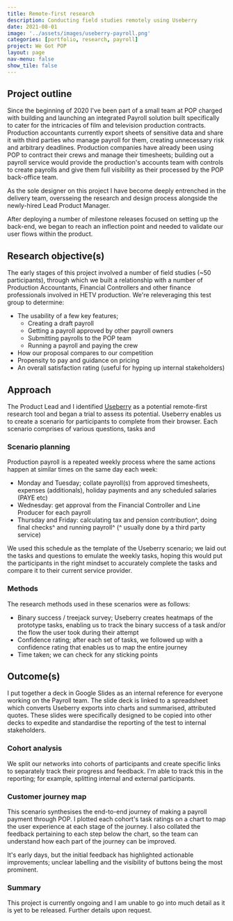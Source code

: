 ```yaml
---
title: Remote-first research
description: Conducting field studies remotely using Useberry
date: 2021-08-01
image: '../assets/images/useberry-payroll.png'
categories: [portfolio, research, payroll]
project: We Got POP
layout: page
nav-menu: false
show_tile: false
---
```


## Project outline
Since the beginning of 2020 I've been part of a small team at POP charged with building and launching an integrated Payroll solution built specifically to cater for the intricacies of film and television production contracts. Production accountants currently export sheets of sensitive data and share it with third parties who manage payroll for them, creating unnecessary risk and arbitrary deadlines. Production companies have already been using POP to contract their crews and manage their timesheets; building out a payroll service would provide the production's accounts team with controls to create payrolls and give them full visibility as their processed by the POP back-office team. 

As the sole designer on this project I have become deeply entrenched in the delivery team, oversseing the research and design process alongside the newly-hired Lead Product Manager. 

After deploying a number of milestone releases focused on setting up the back-end, we began to reach an inflection point and needed to validate our user flows within the product. 


## Research objective(s)
The early stages of this project involved a number of field studies (~50 participants), through which we built a relationship with a number of Production Accountants, Financial Controllers and other finance professionals involved in HETV production. We're releveraging this test group to determine:

* The usability of a few key features; 
	* Creating a draft payroll
	* Getting a payroll approved by other payroll owners
	* Submitting payrolls to the POP team
	* Running a payroll and paying the crew
* How our proposal compares to our competition
* Propensity to pay and guidance on pricing
* An overall satisfaction rating (useful for hyping up internal stakeholders)

## Approach
The Product Lead and I identified [Useberry]() as a potential remote-first research tool and began a trial to assess its potential. Useberry enables us to create a scenario for participants to complete from their browser. Each scenario comprises of various questions, tasks and 

### Scenario planning
Production payroll is a repeated weekly process where the same actions happen at similar times on the same day each week: 

* Monday and Tuesday; collate payroll(s) from approved timesheets, expenses (additionals), holiday payments and any scheduled salaries (PAYE etc)
* Wednesday: get approval from the Financial Controller and Line Producer for each payroll 
* Thursday and Friday: calculating tax and pension contribution^, doing final checks^ and running payroll^ (^ usually done by a third party service)  

We used this schedule as the template of the Useberry scenario; we laid out the tasks and questions to emulate the weekly tasks, hoping this would put the participants in the right mindset to accurately complete the tasks and compare it to their current service provider.

### Methods
The research methods used in these scenarios were as follows:

* Binary success / treejack survey; Useberry creates heatmaps of the prototype tasks, enabling us to track the binary success of a task and/or the flow the user took during their attempt
* Confidence rating; after each set of tasks, we followed up with a confidence rating that enables us to map the entire journey
* Time taken; we can check for any sticking points

## Outcome(s)
I put together a deck in Google Slides as an internal reference for everyone working on the Payroll team. The slide deck is linked to a spreadsheet which converts Useberry exports into charts and summarised, attributed quotes. These slides were specifically designed to be copied into other decks to expedite and standardise the reporting of the test to internal stakeholders.

### Cohort analysis
We split our networks into cohorts of participants and create specific links to separately track their progress and feedback. I'm able to track this in the reporting; for example, splitting internal and external participants.

### Customer journey map
This scenario synthesises the end-to-end journey of making a payroll payment through POP. I plotted each cohort's task ratings on a chart to map the user experience at each stage of the journey. I also collated the feedback pertaining to each step below the chart, so the team can understand how each part of the journey can be improved. 

It's early days, but the initial feedback has highlighted actionable improvements; unclear labelling and the visibility of buttons being the most prominent.

### Summary
This project is currently ongoing and I am unable to go into much detail as it is yet to be released. Further details upon request. 